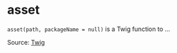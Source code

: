 # asset

`asset(path, packageName = null)` is a Twig function to ...


Source: [Twig](https://twig.symfony.com/asset)